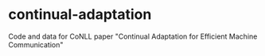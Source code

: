 # continual-adaptation
Code and data for CoNLL paper "Continual Adaptation for Efficient Machine Communication"
